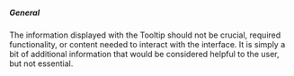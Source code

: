 ##### General

The information displayed with the Tooltip should not be crucial, required functionality, or content needed to interact with the interface. It is simply a bit of additional information that would be considered helpful to the user, but not essential.